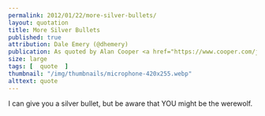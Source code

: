 ```yaml
---
permalink: 2012/01/22/more-silver-bullets/
layout: quotation
title: More Silver Bullets
published: true 
attribution: Dale Emery (@dhemery)
publication: As quoted by Alan Cooper <a href="https://www.cooper.com/journal/2010/05/agile_up_to_here?">here</a>
size: large
tags: [  quote  ]
thumbnail: "/img/thumbnails/microphone-420x255.webp"
alttext: quote
---
```


I can give you a silver bullet, but be aware that YOU might be the werewolf.
